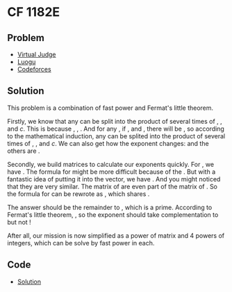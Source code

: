 # CF 1182E

## Problem

- [Virtual Judge](https://vjudge.net/problem/CodeForces-1182E)
- [Luogu](https://www.luogu.com.cn/problem/CF1182E)
- [Codeforces](https://codeforces.com/problemset/problem/1182/E)

## Solution

This problem is a combination of fast power and Fermat's little theorem.

Firstly, we know that any <data value="v{f}b{v{n}}"></data> can be split into the product of several times of <data value="v{f}b{c{1}}"></data>, <data value="v{f}b{c{2}}"></data>, <data value="v{f}b{c{3}}"></data> and $c$. This is because <data value="v{f}b{c{1}}o{=}v{c}p{c{0}}o{}v{f}b{c{1}}p{c{1}}o{}v{f}b{c{2}}p{c{0}}o{}v{f}b{c{3}}p{c{0}}"></data>, <data value="v{f}b{c{2}}o{=}v{c}p{c{0}}o{}v{f}b{c{1}}p{c{0}}o{}v{f}b{c{2}}p{c{1}}o{}v{f}b{c{3}}p{c{0}}"></data>, <data value="v{f}b{c{3}}o{=}v{c}p{c{0}}o{}v{f}b{c{1}}p{c{0}}o{}v{f}b{c{2}}p{c{0}}o{}v{f}b{c{3}}p{c{1}}"></data>. And for any <data value="v{n}o{&ge;}c{4}"></data>, if <data value="v{f}b{v{n}o{-}c{1}}o{=}v{c}p{v{k}b{v{n}o{-}c{1}o{,}c{0}}}o{}v{f}b{c{1}}p{v{k}b{v{n}o{-}c{1}o{,}c{1}}}}o{}v{f}b{c{2}}p{v{k}b{v{n}o{-}c{1}o{,}c{2}}}o{}v{f}b{c{3}}p{v{k}b{v{n}o{-}c{1}o{,}c{3}}}"></data>, <data value="v{f}b{v{n}o{-}c{2}}o{=}v{c}p{v{k}b{v{n}o{-}c{2}o{,}c{0}}}o{}v{f}b{c{1}}p{v{k}b{v{n}o{-}c{2}o{,}c{1}}}}o{}v{f}b{c{2}}p{v{k}b{v{n}o{-}c{2}o{,}c{2}}}o{}v{f}b{c{3}}p{v{k}b{v{n}o{-}c{2}o{,}c{3}}}"></data> and <data value="v{f}b{v{n}o{-}c{3}}o{=}v{c}p{v{k}b{v{n}o{-}c{3}o{,}c{0}}}o{}v{f}b{c{1}}p{v{k}b{v{n}o{-}c{3}o{,}c{1}}}}o{}v{f}b{c{2}}p{v{k}b{v{n}o{-}c{3}o{,}c{2}}}o{}v{f}b{c{3}}p{v{k}b{v{n}o{-}c{3}o{,}c{3}}}"></data>, there will be <data value="v{f}b{v{n}}o{=}v{c}p{c{2}o{}v{n}o{-}c{6}}o{}v{f}b{v{n}o{-}c{1}}o{}v{f}b{v{n}o{-}c{2}}o{}v{f}b{v{n}o{-}c{3}}o{=}v{c}p{c{2}o{}v{n}o{-}c{6}o{+}v{k}b{v{n}o{-}c{1}o{,}c{0}}o{+}v{k}b{v{n}o{-}c{2}o{,}c{0}}o{+}v{k}b{v{n}o{-}c{3}o{,}c{0}}}o{}v{f}b{c{1}}p{v{k}b{v{n}o{-}c{1}o{,}c{1}}o{+}v{k}b{v{n}o{-}c{2}o{,}c{1}}o{+}v{k}b{v{n}o{-}c{3}o{,}c{1}}}}o{}v{f}b{c{2}}p{v{k}b{v{n}o{-}c{1}o{,}c{2}}o{+}v{k}b{v{n}o{-}c{2}o{,}c{2}}o{+}v{k}b{v{n}o{-}c{3}o{,}c{2}}}o{}v{f}b{c{3}}p{v{k}b{v{n}o{-}c{1}o{,}c{3}}o{+}v{k}b{v{n}o{-}c{2}o{,}c{3}}o{+}v{k}b{v{n}o{-}c{3}o{,}c{3}}}"></data>, so according to the mathematical induction, any <data value="v{f}b{v{n}}"></data> can be splited into the product of several times of <data value="v{f}b{c{1}}"></data>, <data value="v{f}b{c{2}}"></data>, <data value="v{f}b{c{3}}"></data> and $c$. We can also get how the exponent changes: <data value="v{k}b{v{n}o{,}c{0}}o{=}c{2}o{}v{n}o{-}c{6}o{+}v{k}b{v{n}o{-}c{1}o{,}c{0}}o{+}v{k}b{v{n}o{-}c{2}o{,}c{0}}o{+}v{k}b{v{n}o{-}c{3}o{,}c{0}}"></data> and the others are <data value="v{k}b{v{n}o{,}v{i}}o{=}v{k}b{v{n}o{-}c{1}o{,}v{i}}o{+}v{k}b{v{n}o{-}c{2}o{,}v{i}}o{+}v{k}b{v{n}o{-}c{3}o{,}v{i}}o{(}v{i}o{&isin;}o{\{}c{1}o{,}c{2}o{,}c{3}o{\}}o{)}"></data>.

Secondly, we build matrices to calculate our exponents quickly. For <data value="v{k}b{v{n}o{,}v{i}}"></data>, we have <data value="o{[}m{v{k}b{v{n}o{,}v{i}}l{}v{k}b{v{n}o{-}c{1}o{,}v{i}}l{}v{k}b{v{n}o{-}c{2}o{,}v{i}}}o{]}o{=}o{[}m{c{1}l{}c{1}l{}c{0}}o{&nbsp;}m{c{1}l{}c{0}l{}c{1}}o{&nbsp;}m{c{1}l{}c{0}l{}c{0}}o{]}o{}o{[}m{v{k}b{v{n}o{-}c{1}o{,}v{i}}l{}v{k}b{v{n}o{-}c{2}o{,}v{i}}l{}v{k}b{v{n}o{-}c{3}o{,}v{i}}}o{]}o{=}o{[}m{c{1}l{}c{1}l{}c{0}}o{&nbsp;}m{c{1}l{}c{0}l{}c{1}}o{&nbsp;}m{c{1}l{}c{0}l{}c{0}}o{]}p{v{n}o{-}c{3}}o{}o{[}m{v{k}b{c{3}o{,}v{i}}l{}v{k}b{c{2}o{,}v{i}}l{}v{k}b{c{1}o{,}v{i}}}o{]}"></data>. The formula for <data value="v{k}b{v{n}o{,}c{0}}"></data> might be more difficult because of the <data value="c{2}o{}v{n}o{-}c{6}"></data>. But with a fantastic idea of putting it into the vector, we have <data value="o{[}m{v{k}b{v{n}o{,}c{0}}l{}v{k}b{v{n}o{-}c{1}o{,}c{0}}l{}v{k}b{v{n}o{-}c{2}o{,}c{0}}l{}c{2}o{}v{n}o{-}c{4}l{}c{1}}o{]}o{=}o{[}m{c{1}l{}c{1}l{}c{0}l{}c{0}l{}c{0}}o{&nbsp;}m{c{1}l{}c{0}l{}c{1}l{}c{0}l{}c{0}}o{&nbsp;}m{c{1}l{}c{0}l{}c{0}l{}c{0}l{}c{0}}o{&nbsp;}m{c{1}l{}c{0}l{}c{0}l{}c{1}l{}c{0}}o{&nbsp;}m{c{0}l{}c{0}l{}c{0}l{}c{2}l{}c{1}}o{]}o{}o{[}m{v{k}b{v{n}o{-}c{1}o{,}c{0}}l{}v{k}b{v{n}o{-}c{2}o{,}c{0}}l{}v{k}b{v{n}o{-}c{3}o{,}c{0}}l{}c{2}o{}o{(}v{n}o{-}c{1}o{)}o{-}c{4}l{}c{1}}o{]}o{=}o{[}m{c{1}l{}c{1}l{}c{0}l{}c{0}l{}c{0}}o{&nbsp;}m{c{1}l{}c{0}l{}c{1}l{}c{0}l{}c{0}}o{&nbsp;}m{c{1}l{}c{0}l{}c{0}l{}c{0}l{}c{0}}o{&nbsp;}m{c{1}l{}c{0}l{}c{0}l{}c{1}l{}c{0}}o{&nbsp;}m{c{0}l{}c{0}l{}c{0}l{}c{2}l{}c{1}}o{]}p{v{n}o{-}c{3}}o{}o{[}m{v{k}b{c{3}o{,}c{0}}l{}v{k}b{c{2}o{,}c{0}}l{}v{k}b{c{1}o{,}c{0}}l{}c{2}l{}c{1}}o{]}"></data>. And you might noticed that they are very similar. The matrix of are even part of the matrix of <data value="v{k}b{v{n}o{,}c{0}}"></data>. So the formula for <data value="v{k}b{v{n}o{,}v{i}}"></data> can be rewrote as <data value="o{[}m{v{k}b{v{n}o{,}v{i}}l{}v{k}b{v{n}o{-}c{1}o{,}v{i}}l{}v{k}b{v{n}o{-}c{2}o{,}v{i}}l{}c{0}l{}c{0}}o{]}o{=}o{[}m{c{1}l{}c{1}l{}c{0}l{}c{0}l{}c{0}}o{&nbsp;}m{c{1}l{}c{0}l{}c{1}l{}c{0}l{}c{0}}o{&nbsp;}m{c{1}l{}c{0}l{}c{0}l{}c{0}l{}c{0}}o{&nbsp;}m{c{1}l{}c{0}l{}c{0}l{}c{1}l{}c{0}}o{&nbsp;}m{c{0}l{}c{0}l{}c{0}l{}c{2}l{}c{1}}o{]}o{}o{[}m{v{k}b{v{n}o{-}c{1}o{,}v{i}}l{}v{k}b{v{n}o{-}c{2}o{,}v{i}}l{}v{k}b{v{n}o{-}c{3}o{,}v{i}}l{}c{0}l{}c{0}}o{]}o{=}o{[}m{c{1}l{}c{1}l{}c{0}l{}c{0}l{}c{0}}o{&nbsp;}m{c{1}l{}c{0}l{}c{1}l{}c{0}l{}c{0}}o{&nbsp;}m{c{1}l{}c{0}l{}c{0}l{}c{0}l{}c{0}}o{&nbsp;}m{c{1}l{}c{0}l{}c{0}l{}c{1}l{}c{0}}o{&nbsp;}m{c{0}l{}c{0}l{}c{0}l{}c{2}l{}c{1}}o{]}p{v{n}o{-}c{3}}o{}o{[}m{v{k}b{c{3}o{,}v{i}}l{}v{k}b{c{2}o{,}v{i}}l{}v{k}b{c{1}o{,}v{i}}l{}c{0}l{}c{0}}o{]}"></data>, which shares <data value="o{[}m{c{1}l{}c{1}l{}c{0}l{}c{0}l{}c{0}}o{&nbsp;}m{c{1}l{}c{0}l{}c{1}l{}c{0}l{}c{0}}o{&nbsp;}m{c{1}l{}c{0}l{}c{0}l{}c{0}l{}c{0}}o{&nbsp;}m{c{1}l{}c{0}l{}c{0}l{}c{1}l{}c{0}}o{&nbsp;}m{c{0}l{}c{0}l{}c{0}l{}c{2}l{}c{1}}o{]}p{v{n}o{-}c{3}}"></data>.

The answer should be the remainder to <data value="o{(}c{10}p{c{9}}o{+}c{7}o{)}"></data>, which is a prime. According to Fermat's little theorem, <data value="v{a}p{c{10}p{c{9}}o{+}c{7}o{-}c{1}}o{&equiv;}c{1}o{(}o{mod}c{10}p{c{9}}o{+}c{7}o{)}"></data>, so the exponent should take complementation to <data value="o{(}c{10}p{c{9}}o{+}c{6}o{)}"></data> but not <data value="o{(}c{10}p{c{9}}o{+}c{7}o{)}"></data>!

After all, our mission is now simplified as a power of matrix and 4 powers of integers, which can be solve by fast power in <data value="o{O}o{(}o{lg}v{n}o{)}"></data> each.

## Code

- [Solution](CF.1182E.0.cpp)
